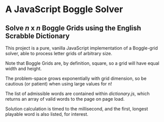 # A JavaScript Boggle Solver


## Solve _n_ x _n_ Boggle Grids using the English Scrabble Dictionary

This project is a pure, vanilla JavaScript implementation of a Boggle-grid solver, able to process letter grids of arbitrary size.    

Note that Boggle Grids are, by definition, square, so a grid will have equal width and height.    

The problem-space grows exponentially with grid dimension, so be cautious (or patient) when using large values for n!    

The list of admissible words are contained within _dictionary.js_, which returns an array of valid words to the page on page load.    

Solution calculation is timed to the millisecond, and the first, longest playable word is also listed, for interest.

